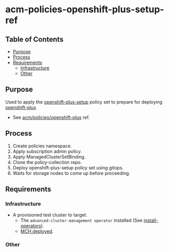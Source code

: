 # acm-policies-openshift-plus-setup-ref<!-- omit from toc -->

## Table of Contents<!-- omit from toc -->

- [Purpose](#purpose)
- [Process](#process)
- [Requirements](#requirements)
  - [Infrastructure](#infrastructure)
  - [Other](#other)

## Purpose

Used to apply the [openshift-plus-setup](https://github.com/stolostron/policy-collection/tree/main/policygenerator/policy-sets/community/openshift-plus-setup) policy set to prepare for deploying [openshift-plus](https://github.com/stolostron/policy-collection/tree/main/policygenerator/policy-sets/stable/openshift-plus)
 - See [acm/policies/openshift-plus](../openshift-plus/README.md) ref. 

## Process

1. Create policies namespace.
2. Apply subscription admin policy.
3. Apply ManagedClusterSetBinding.
4. Clone the policy-collection repo.
5. Deploy openshift-plus-setup policy set using gitops.
6. Waits for storage nodes to come up before proceeding.

## Requirements

### Infrastructure

- A provisioned test cluster to target.
  - The `advanced-cluster-management operator` installed (See [install-operators](../../../install-operators/README.md)).
  - [MCH deployed](../../mch/README.md).

### Other

